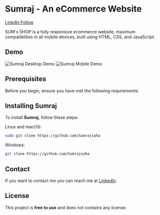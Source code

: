 # Sumraj - An eCommerce Website


[LinkdIn Follow](www.linkedin.com/in/sumraj-saha-1604742a8)


SUM's SHOP is a fully responsive ecommerce website, maximum compatiblities in all mobile devices, built using HTML, CSS, and JavaScript.

## Demo

![Sumraj Desktop Demo](./website-demo-image/desktop.png "Desktop Demo")
![Sumraj Mobile Demo](./website-demo-image/mobile.png "Mobile Demo")

## Prerequisites

Before you begin, ensure you have met the following requirements:

## Installing Sumraj

To install **Sumraj**, follow these steps:

Linux and macOS:

```bash
sudo git clone https://github.com/Sumrajsaha
```

Windows:

```bash
git clone https://github.com/Sumrajsaha
```

## Contact

If you want to contact me you can reach me at [LinkedIn](www.linkedin.com/in/sumraj-saha-1604742a8).

## License

This project is **free to use** and does not contains any license.
